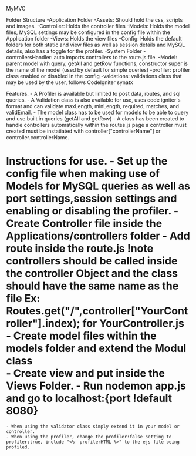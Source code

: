 MyMVC

Folder Structure
	-Application Folder
		-Assets: Should hold the css, scripts and images.
		-Controller: Holds the controller files
		-Models: Holds the model files, MySQL settings may be configured in the config file within the Application folder
		-Views: Holds the view files
		-Config: Holds the default folders for both static and view files as well as session details and MySQL details, also has a toggle for the profiler.
	-System Folder
		-controllersHandler: auto imports controllers to the route.js file.
		-Model: parent model with query, getAll and getRow functions, constructor super is the name of the model (used by default for simple queries)
		-profiler: profiler class enabled or disabled in the config
		-valdations: validations class that may be used by the user, follows CodeIgniter synatx

Features.
	- A Profiler is available but limited to post data, routes, and sql queries.
	- A Validation class is also available for use, uses code igniter's format and can validate maxLength, minLength, required, matches, and validEmail.
	- The model class has to be used for models to be able to query and use built in queries (getAll and getRow)
	- A class has been created to handle controllers automatically within the routes.js page a controller must created must be instatiated with controller["controllerName"] or controller.controllerName.
	
Instructions for use.
	- Set up the config file when making use of Models for MySQL queries as well as port settings,session settings and enabling or disabling the profiler.
	- Create Controller file inside the Applications/controllers folder
	- Add route inside the route.js !note controllers should be called inside the controller Object and the class should have the same name as the file Ex: Routes.get("/",controller["YourController"].index); for YourController.js
	- Create model files within the models folder and extend the Modul class	
	- Create view and put inside the Views Folder.
	- Run nodemon app.js and go to localhost:{port !default 8080}
==================
	- When using the validator class simply extend it in your model or controller.
	- When using the profiler, change the profiler:false setting to profiler:true, include "<%- profilerHTML %>" to the ejs file being profiled.

		
